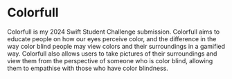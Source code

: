 # Colorfull

Colorfull is my 2024 Swift Student Challenge submission. Colorfull aims to educate people on how our eyes perceive color, and the difference in the way color blind people may view colors and their surroundings in a gamified way.
Colorfull also allows users to take pictures of their surroundings and view them from the perspective of someone who is color blind, allowing them to empathise with those who have color blindness.
